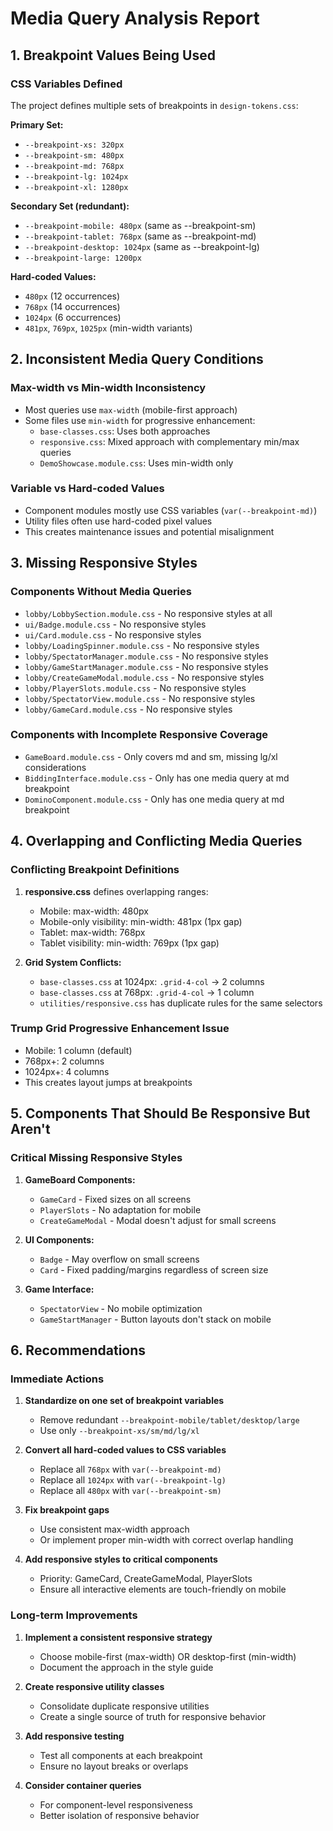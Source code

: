 # Media Query Analysis Report

## 1. Breakpoint Values Being Used

### CSS Variables Defined
The project defines multiple sets of breakpoints in `design-tokens.css`:

**Primary Set:**
- `--breakpoint-xs: 320px`
- `--breakpoint-sm: 480px`
- `--breakpoint-md: 768px`
- `--breakpoint-lg: 1024px`
- `--breakpoint-xl: 1280px`

**Secondary Set (redundant):**
- `--breakpoint-mobile: 480px` (same as --breakpoint-sm)
- `--breakpoint-tablet: 768px` (same as --breakpoint-md)
- `--breakpoint-desktop: 1024px` (same as --breakpoint-lg)
- `--breakpoint-large: 1200px`

**Hard-coded Values:**
- `480px` (12 occurrences)
- `768px` (14 occurrences)
- `1024px` (6 occurrences)
- `481px`, `769px`, `1025px` (min-width variants)

## 2. Inconsistent Media Query Conditions

### Max-width vs Min-width Inconsistency
- Most queries use `max-width` (mobile-first approach)
- Some files use `min-width` for progressive enhancement:
  - `base-classes.css`: Uses both approaches
  - `responsive.css`: Mixed approach with complementary min/max queries
  - `DemoShowcase.module.css`: Uses min-width only

### Variable vs Hard-coded Values
- Component modules mostly use CSS variables (`var(--breakpoint-md)`)
- Utility files often use hard-coded pixel values
- This creates maintenance issues and potential misalignment

## 3. Missing Responsive Styles

### Components Without Media Queries
- `lobby/LobbySection.module.css` - No responsive styles at all
- `ui/Badge.module.css` - No responsive styles
- `ui/Card.module.css` - No responsive styles
- `lobby/LoadingSpinner.module.css` - No responsive styles
- `lobby/SpectatorManager.module.css` - No responsive styles
- `lobby/GameStartManager.module.css` - No responsive styles
- `lobby/CreateGameModal.module.css` - No responsive styles
- `lobby/PlayerSlots.module.css` - No responsive styles
- `lobby/SpectatorView.module.css` - No responsive styles
- `lobby/GameCard.module.css` - No responsive styles

### Components with Incomplete Responsive Coverage
- `GameBoard.module.css` - Only covers md and sm, missing lg/xl considerations
- `BiddingInterface.module.css` - Only has one media query at md breakpoint
- `DominoComponent.module.css` - Only has one media query at md breakpoint

## 4. Overlapping and Conflicting Media Queries

### Conflicting Breakpoint Definitions
1. **responsive.css** defines overlapping ranges:
   - Mobile: max-width: 480px
   - Mobile-only visibility: min-width: 481px (1px gap)
   - Tablet: max-width: 768px 
   - Tablet visibility: min-width: 769px (1px gap)

2. **Grid System Conflicts:**
   - `base-classes.css` at 1024px: `.grid-4-col` → 2 columns
   - `base-classes.css` at 768px: `.grid-4-col` → 1 column
   - `utilities/responsive.css` has duplicate rules for the same selectors

### Trump Grid Progressive Enhancement Issue
- Mobile: 1 column (default)
- 768px+: 2 columns
- 1024px+: 4 columns
- This creates layout jumps at breakpoints

## 5. Components That Should Be Responsive But Aren't

### Critical Missing Responsive Styles
1. **GameBoard Components:**
   - `GameCard` - Fixed sizes on all screens
   - `PlayerSlots` - No adaptation for mobile
   - `CreateGameModal` - Modal doesn't adjust for small screens

2. **UI Components:**
   - `Badge` - May overflow on small screens
   - `Card` - Fixed padding/margins regardless of screen size

3. **Game Interface:**
   - `SpectatorView` - No mobile optimization
   - `GameStartManager` - Button layouts don't stack on mobile

## 6. Recommendations

### Immediate Actions
1. **Standardize on one set of breakpoint variables**
   - Remove redundant `--breakpoint-mobile/tablet/desktop/large`
   - Use only `--breakpoint-xs/sm/md/lg/xl`

2. **Convert all hard-coded values to CSS variables**
   - Replace all `768px` with `var(--breakpoint-md)`
   - Replace all `1024px` with `var(--breakpoint-lg)`
   - Replace all `480px` with `var(--breakpoint-sm)`

3. **Fix breakpoint gaps**
   - Use consistent max-width approach
   - Or implement proper min-width with correct overlap handling

4. **Add responsive styles to critical components**
   - Priority: GameCard, CreateGameModal, PlayerSlots
   - Ensure all interactive elements are touch-friendly on mobile

### Long-term Improvements
1. **Implement a consistent responsive strategy**
   - Choose mobile-first (max-width) OR desktop-first (min-width)
   - Document the approach in the style guide

2. **Create responsive utility classes**
   - Consolidate duplicate responsive utilities
   - Create a single source of truth for responsive behavior

3. **Add responsive testing**
   - Test all components at each breakpoint
   - Ensure no layout breaks or overlaps

4. **Consider container queries**
   - For component-level responsiveness
   - Better isolation of responsive behavior
